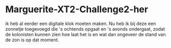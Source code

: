 # Marguerite-XT2-Challenge2-her
ik heb al eerder een digitale klok moeten maken. Nu heb ik bij deze een zonnetje toegevoegd die 's ochtends opgaat en 's avonds ondergaat, zodat de kolonisten kunnen zien hoe laat het is en wat dan ongeveer de stand van de zon is op dat moment.
